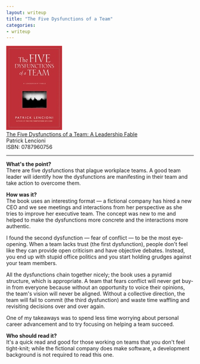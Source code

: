 ```yaml
---
layout: writeup
title: "The Five Dysfunctions of a Team"
categories:
- writeup
---
```



![](/static/five-dysfunctions.jpg)  
[The Five Dysfunctions of a Team: A Leadership Fable][link]   
Patrick Lencioni    
ISBN: 0787960756    

---

**What's the point?**  
There are five dysfunctions that plague workplace teams. A good team leader will identify
how the dysfunctions are manifesting in their team and take action to overcome them.
 
**How was it?**  
The book uses an interesting format &mdash; a fictional company has hired a new CEO and 
we see meetings and interactions from her perspective as she tries to improve her 
executive team. The concept was new to me and helped to make the dysfunctions more 
concrete and the interactions more authentic.

I found the second dysfunction &mdash; fear of conflict &mdash; to be the most 
eye-opening. When a team lacks trust (the first dysfunction), people don't feel like they
can provide open criticism and have objective debates. Instead, you end up with stupid
office politics and you start holding grudges against your team members.

All the dysfunctions chain together nicely; the book uses a pyramid structure, which is 
appropriate. A team that fears conflict will never get buy-in from everyone because 
without an opportunity to voice their opinions, the team's vision will never be
aligned. Without a collective direction, the team will fail to commit (the third
dysfunction) and waste time waffling and revisiting decisions over and over again.

One of my takeaways was to spend less time worrying about personal career advancement and
to try focusing on helping a team succeed.
 
**Who should read it?**  
It's a quick read and good for those working on teams that you don't feel tight-knit; 
while the fictional company does make software, a development background is not required
to read this one.

[link]: http://www.amazon.com/Five-Dysfunctions-Team-Leadership-Fable/dp/0787960756

